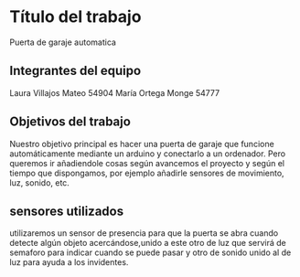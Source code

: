# Título del trabajo

Puerta de garaje automatica

## Integrantes del equipo

Laura Villajos Mateo 54904
María Ortega Monge 54777 

## Objetivos del trabajo

Nuestro objetivo principal es hacer una puerta de garaje que funcione automáticamente mediante un arduino y conectarlo a un ordenador. Pero queremos ir añadiendole cosas según avancemos el proyecto y según el tiempo que dispongamos, por ejemplo añadirle sensores de movimiento, luz, sonido, etc.
## sensores utilizados

utilizaremos un sensor de presencia para que la puerta se abra cuando detecte algún objeto acercándose,unido a este otro de luz que servirá de semaforo para indicar cuando se puede pasar y otro de sonido unido al de luz para ayuda a los invidentes.
